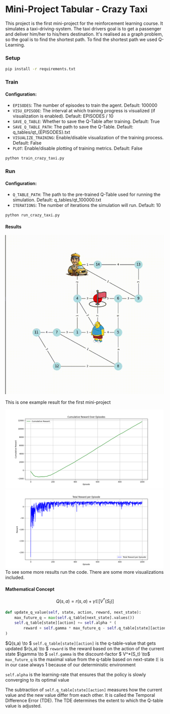 # Mini-Project Tabular - Crazy Taxi
This project is the first mini-project for the reinforcement learning course. It simulates a taxi-driving-system. The taxi drivers goal is to get a passenger and deliver him/her to his/hers destination. It's realised as a graph problem, so the goal is to find the shortest path. To find the shortest path we used Q-Learning. 

### Setup
```bash
pip install -r requirements.txt
```

### Train

#### Configuration:
- `EPISODES`: The number of episodes to train the agent. Default: 100000
- `VISU_EPISODE`: The interval at which training progress is visualized (if visualization is enabled). Default: EPISODES / 10
- `SAVE_Q_TABLE`: Whether to save the Q-Table after training. Default: True
- `SAVE_Q_TABLE_PATH`: The path to save the Q-Table. Default: q_tables/qt_{EPISODES}.txt
- `VISUALIZE_TRAINING`: Enable/disable visualization of the training process. Default: False
- `PLOT`: Enable/disable plotting of training metrics. Default: False

```bash
python train_crazy_taxi.py
```

### Run
#### Configuration:
- `Q_TABLE_PATH`: The path to the pre-trained Q-Table used for running the simulation. Default: q_tables/qt_100000.txt
- `ITERATIONS`: The number of iterations the simulation will run. Default: 10

```bash
python run_crazy_taxi.py
```

#### Results
![crazy taxi](assets/visu.gif)

This is one example result for the first mini-project
<div>
    <img src="/tabular/plots/cumulative_reward_plot.png" alt="First Result" width="500">
    <img src="/tabular/plots/total_reward_plot.png" alt="First Result" width="500">
</div>
To see some more results run the code. There are some more visualizations included.

#### Mathematical Concept
```math
Q(s,a)=r(s,a)+\gamma \mathbb{E}[V^*(S_t)] 
```

```python
def update_q_value(self, state, action, reward, next_state):
    max_future_q = max(self.q_table[next_state].values())
    self.q_table[state][action] += self.alpha * (
        reward + self.gamma * max_future_q - self.q_table[state][action]
)
```
$Q(s,a) \to $ ``` self.q_table[state][action] ``` is the q-table-value that gets updated
$r(s,a) \to $ ``` reward ``` is the reward based on the action of the current state
$\gamma \to $ ``` self.gamma ``` is the discount-factor 
$ V^*(S_t) \to$ ```max_future_q``` is the maximal value from the q-table based on next-state 
$\mathbb{E}$ is in our case always 1 because of our deterministic environment  

```self.alpha``` is the learning-rate that ensures that the policy is slowly converging to its optimal value

The subtraction of ```self.q_table[state][action]``` measures how the current value and the new value differ from each other. It is called the Temporal Difference Error (TDE). The TDE determines the extent to which the Q-table value is adjusted.